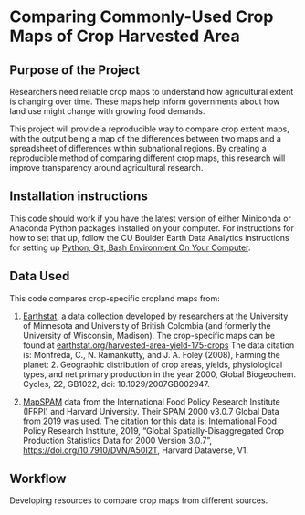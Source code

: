 # Comparing Commonly-Used Crop Maps of Crop Harvested Area


## Purpose of the Project

Researchers need reliable crop maps to understand how agricultural extent is changing over time. These maps help inform governments about how land use might change with growing food demands. 

This project will provide a reproducible way to compare crop extent maps, with the output being a map of the differences between two maps and a spreadsheet of differences within subnational regions. By creating a reproducible method of comparing different crop maps, this research will improve transparency around agricultural research. 

## Installation instructions 

This code should work if you have the latest version of either Miniconda or Anaconda Python packages installed on your computer.
For instructions for how to set that up, follow the CU Boulder Earth Data Analytics instructions for setting up [Python, Git, Bash Environment On Your Computer](https://www.earthdatascience.org/workshops/setup-earth-analytics-python/setup-git-bash-conda/).


## Data Used

This code compares crop-specific cropland maps from:

1. [Earthstat](http://www.earthstat.org/), a data collection developed by researchers at the University of Minnesota and University of British Colombia (and formerly the University of Wisconsin, Madison). The crop-specific maps can be found at [earthstat.org/harvested-area-yield-175-crops](http://www.earthstat.org/harvested-area-yield-175-crops/)
The data citation is: 
Monfreda, C., N. Ramankutty, and J. A. Foley (2008), Farming the planet: 2. Geographic distribution of crop areas, yields, physiological types, and net primary production in the year 2000, Global Biogeochem. Cycles, 22, GB1022, doi: 10.1029/2007GB002947.

2. [MapSPAM](https://www.mapspam.info/data/) data from the International Food Policy Research Institute (IFRPI) and Harvard University. Their SPAM 2000 v3.0.7 Global Data from 2019 was used. 
The citation for this data is: 
International Food Policy Research Institute, 2019, “Global Spatially-Disaggregated Crop Production Statistics Data for 2000 Version 3.0.7”, https://doi.org/10.7910/DVN/A50I2T, Harvard Dataverse, V1.


## Workflow
Developing resources to compare crop maps from different sources.
